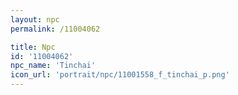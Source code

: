 ```yaml
---
layout: npc
permalink: /11004062

title: Npc
id: '11004062'
npc_name: 'Tinchai'
icon_url: 'portrait/npc/11001558_f_tinchai_p.png'
---
```

